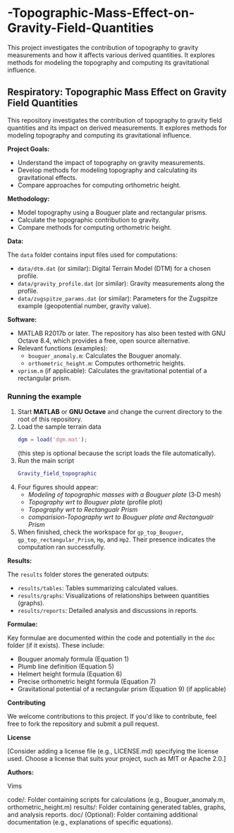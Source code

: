 # -Topographic-Mass-Effect-on-Gravity-Field-Quantities
This project investigates the contribution of topography to gravity measurements and how it affects various derived quantities. It explores methods for modeling the topography and computing its gravitational influence.
## Respiratory: Topographic Mass Effect on Gravity Field Quantities

This repository investigates the contribution of topography to gravity field quantities and its impact on derived measurements. It explores methods for modeling topography and computing its gravitational influence.

**Project Goals:**

* Understand the impact of topography on gravity measurements.
* Develop methods for modeling topography and calculating its gravitational effects.
* Compare approaches for computing orthometric height.

**Methodology:**

* Model topography using a Bouguer plate and rectangular prisms.
* Calculate the topographic contribution to gravity.
* Compare methods for computing orthometric height.

**Data:**

The `data` folder contains input files used for computations:

* `data/dtm.dat` (or similar): Digital Terrain Model (DTM) for a chosen profile.
* `data/gravity_profile.dat` (or similar): Gravity measurements along the profile.
* `data/zugspitze_params.dat` (or similar): Parameters for the Zugspitze example (geopotential number, gravity value).

**Software:**

* MATLAB R2017b or later. The repository has also been tested with GNU Octave 8.4,
  which provides a free, open source alternative.
* Relevant functions (examples):
    * `bouguer_anomaly.m`: Calculates the Bouguer anomaly.
    * `orthometric_height.m`: Computes orthometric heights.
* `vprism.m` (if applicable): Calculates the gravitational potential of a rectangular prism.

### Running the example

1. Start **MATLAB** or **GNU Octave** and change the current directory to the
   root of this repository.
2. Load the sample terrain data
   ```matlab
   dgm = load('dgm.mat');
   ```
   (this step is optional because the script loads the file automatically).
3. Run the main script
   ```matlab
   Gravity_field_topographic
   ```
4. Four figures should appear:
   * *Modeling of topographic masses with a Bouguer plate* (3‑D mesh)
   * *Topography wrt to Bouguer plate* (profile plot)
   * *Topography wrt to Rectangualr Prism*
   * *comparision-Topography wrt to Bouguer plate and Rectangualr Prism*
5. When finished, check the workspace for `gp_top_Bouguer`,
   `gp_top_rectangular_Prism`, `Hp`, and `Hp2`.  Their presence indicates the
   computation ran successfully.

**Results:**

The `results` folder stores the generated outputs:

* `results/tables`: Tables summarizing calculated values.
* `results/graphs`: Visualizations of relationships between quantities (graphs).
* `results/reports`: Detailed analysis and discussions in reports.

**Formulae:**

Key formulae are documented within the code and potentially in the `doc` folder (if it exists). These include:

* Bouguer anomaly formula (Equation 1)
* Plumb line definition (Equation 5)
* Helmert height formula (Equation 6)
* Precise orthometric height formula (Equation 7)
* Gravitational potential of a rectangular prism (Equation 9) (if applicable)

**Contributing**

We welcome contributions to this project. If you'd like to contribute, feel free to fork the repository and submit a pull request.

**License**

[Consider adding a license file (e.g., LICENSE.md) specifying the license used. Choose a license that suits your project, such as MIT or Apache 2.0.]

**Authors:**

Vims 

code/: Folder containing scripts for calculations (e.g., Bouguer_anomaly.m, orthometric_height.m)
results/: Folder containing generated tables, graphs, and analysis reports.
doc/ (Optional): Folder containing additional documentation (e.g., explanations of specific equations).

